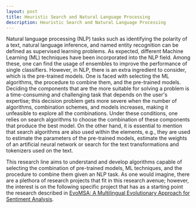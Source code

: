 ```yaml
---
layout: post
title: Heuristic Search and Natural Language Processing
description: Heuristic Search and Natural Language Processing
---
```


Natural language processing (NLP) tasks such as identifying the polarity of a text, natural language inference, and named entity recognition can be defined as supervised learning problems. As expected, different Machine Learning (ML) techniques have been incorporated into the NLP field. Among these, one can find the usage of ensembles to improve the performance of single classifiers. However, in NLP, there is an extra ingredient to consider, which is the pre-trained models. One is faced with selecting the ML algorithms, the procedure to combine them, and the pre-trained models.  Deciding the components that are the more suitable for solving a problem is a time-consuming and challenging task that depends on the user's expertise; this decision problem gets more severe when the number of algorithms, combination schemes, and models increases, making it unfeasible to explore all the combinations. Under these conditions, one relies on search algorithms to choose the combination of these components that produce the best model. On the other hand, it is essential to mention that search algorithms are also used within the elements, e.g., they are used to estimate the parameters of the pre-trained models, estimate the weights of an artificial neural network or search for the text transformations and tokenizers used on the text. 

This research line aims to understand and develop algorithms capable of selecting the combination of pre-trained models, ML techniques, and the procedure to combine them given an NLP task. As one would imagine, there are a plethora of research projects that fit in this research avenue; however, the interest is on the following specific project that has as a starting point the research described in [EvoMSA: A Multilingual Evolutionary Approach for Sentiment Analysis](https://ieeexplore.ieee.org/abstract/document/8956106).
